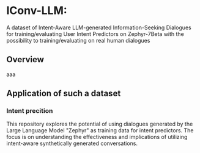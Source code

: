 # IConv-LLM: 
A dataset of Intent-Aware LLM-generated Information-Seeking Dialogues for training/evaluating User Intent Predictors on Zephyr-7Beta with the possibility to training/evaluating on real human dialogues 

## Overview
aaa

## Application of such a dataset
### Intent precition
This repository explores the potential of using dialogues generated by the Large Language Model "Zephyr" as training data for intent predictors. The focus is on understanding the effectiveness and implications of utilizing intent-aware synthetically generated conversations.
